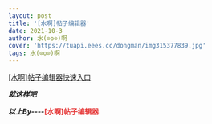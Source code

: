 ```yaml
---
layout: post
title: '[水啊]帖子编辑器'
date: 2021-10-3
author: 水(⊙o⊙)啊
cover: 'https://tuapi.eees.cc/dongman/img315377839.jpg'
tags: 水(⊙o⊙)啊
---
```

</p>
<p>
<a href="http://www.shui.tk/write/">[水啊]帖子编辑器快速入口</a>
</p>
<p>
	<strong><em>就这样吧</em></strong>
</p>
<p>
	<strong><em>以上By----<span style="color:#E53333;"></span></em><span style="color:#E53333;">[水啊]帖子编辑器</span></strong>
</p>
